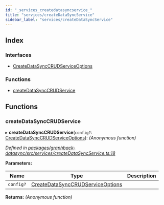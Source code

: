 ```yaml
---
id: "_services_createdatasyncservice_"
title: "services/createDataSyncService"
sidebar_label: "services/createDataSyncService"
---
```


## Index

### Interfaces

* [CreateDataSyncCRUDServiceOptions](../interfaces/_services_createdatasyncservice_.createdatasynccrudserviceoptions.md)

### Functions

* [createDataSyncCRUDService](_services_createdatasyncservice_.md#createdatasynccrudservice)

## Functions

###  createDataSyncCRUDService

▸ **createDataSyncCRUDService**(`config?`: [CreateDataSyncCRUDServiceOptions](../interfaces/_services_createdatasyncservice_.createdatasynccrudserviceoptions.md)): *(Anonymous function)*

*Defined in [packages/graphback-datasync/src/services/createDataSyncService.ts:18](https://github.com/aerogear/graphback/blob/bc616b51/packages/graphback-datasync/src/services/createDataSyncService.ts#L18)*

**Parameters:**

Name | Type | Description |
------ | ------ | ------ |
`config?` | [CreateDataSyncCRUDServiceOptions](../interfaces/_services_createdatasyncservice_.createdatasynccrudserviceoptions.md) |   |

**Returns:** *(Anonymous function)*
